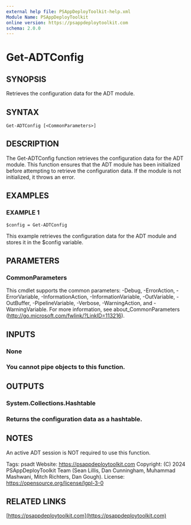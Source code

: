 ```yaml
---
external help file: PSAppDeployToolkit-help.xml
Module Name: PSAppDeployToolkit
online version: https://psappdeploytoolkit.com
schema: 2.0.0
---
```


# Get-ADTConfig

## SYNOPSIS
Retrieves the configuration data for the ADT module.

## SYNTAX

```
Get-ADTConfig [<CommonParameters>]
```

## DESCRIPTION
The Get-ADTConfig function retrieves the configuration data for the ADT module.
This function ensures that the ADT module has been initialized before attempting to retrieve the configuration data.
If the module is not initialized, it throws an error.

## EXAMPLES

### EXAMPLE 1
```
$config = Get-ADTConfig
```

This example retrieves the configuration data for the ADT module and stores it in the $config variable.

## PARAMETERS

### CommonParameters
This cmdlet supports the common parameters: -Debug, -ErrorAction, -ErrorVariable, -InformationAction, -InformationVariable, -OutVariable, -OutBuffer, -PipelineVariable, -Verbose, -WarningAction, and -WarningVariable.
For more information, see about_CommonParameters (http://go.microsoft.com/fwlink/?LinkID=113216).

## INPUTS

### None
### You cannot pipe objects to this function.
## OUTPUTS

### System.Collections.Hashtable
### Returns the configuration data as a hashtable.
## NOTES
An active ADT session is NOT required to use this function.

Tags: psadt
Website: https://psappdeploytoolkit.com
Copyright: (C) 2024 PSAppDeployToolkit Team (Sean Lillis, Dan Cunningham, Muhammad Mashwani, Mitch Richters, Dan Gough).
License: https://opensource.org/license/lgpl-3-0

## RELATED LINKS

[https://psappdeploytoolkit.com](https://psappdeploytoolkit.com)
